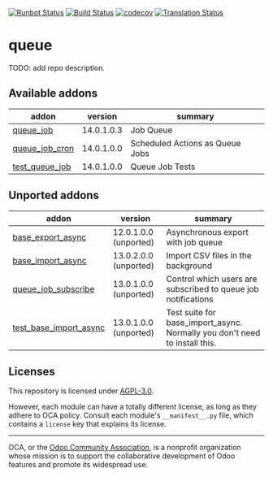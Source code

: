 [![Runbot Status](https://runbot.odoo-community.org/runbot/badge/flat/230/14.0.svg)](https://runbot.odoo-community.org/runbot/repo/github-com-oca-queue-230)
[![Build Status](https://travis-ci.com/OCA/queue.svg?branch=14.0)](https://travis-ci.com/OCA/queue)
[![codecov](https://codecov.io/gh/OCA/queue/branch/14.0/graph/badge.svg)](https://codecov.io/gh/OCA/queue)
[![Translation Status](https://translation.odoo-community.org/widgets/queue-14-0/-/svg-badge.svg)](https://translation.odoo-community.org/engage/queue-14-0/?utm_source=widget)

<!-- /!\ do not modify above this line -->

# queue

TODO: add repo description.

<!-- /!\ do not modify below this line -->

<!-- prettier-ignore-start -->

[//]: # (addons)

Available addons
----------------
addon | version | summary
--- | --- | ---
[queue_job](queue_job/) | 14.0.1.0.3 | Job Queue
[queue_job_cron](queue_job_cron/) | 14.0.1.0.0 | Scheduled Actions as Queue Jobs
[test_queue_job](test_queue_job/) | 14.0.1.0.0 | Queue Job Tests


Unported addons
---------------
addon | version | summary
--- | --- | ---
[base_export_async](base_export_async/) | 12.0.1.0.0 (unported) | Asynchronous export with job queue
[base_import_async](base_import_async/) | 13.0.2.0.0 (unported) | Import CSV files in the background
[queue_job_subscribe](queue_job_subscribe/) | 13.0.1.0.0 (unported) | Control which users are subscribed to queue job notifications
[test_base_import_async](test_base_import_async/) | 13.0.1.0.0 (unported) | Test suite for base_import_async. Normally you don't need to install this.

[//]: # (end addons)

<!-- prettier-ignore-end -->

## Licenses

This repository is licensed under [AGPL-3.0](LICENSE).

However, each module can have a totally different license, as long as they adhere to OCA
policy. Consult each module's `__manifest__.py` file, which contains a `license` key
that explains its license.

----

OCA, or the [Odoo Community Association](http://odoo-community.org/), is a nonprofit
organization whose mission is to support the collaborative development of Odoo features
and promote its widespread use.
